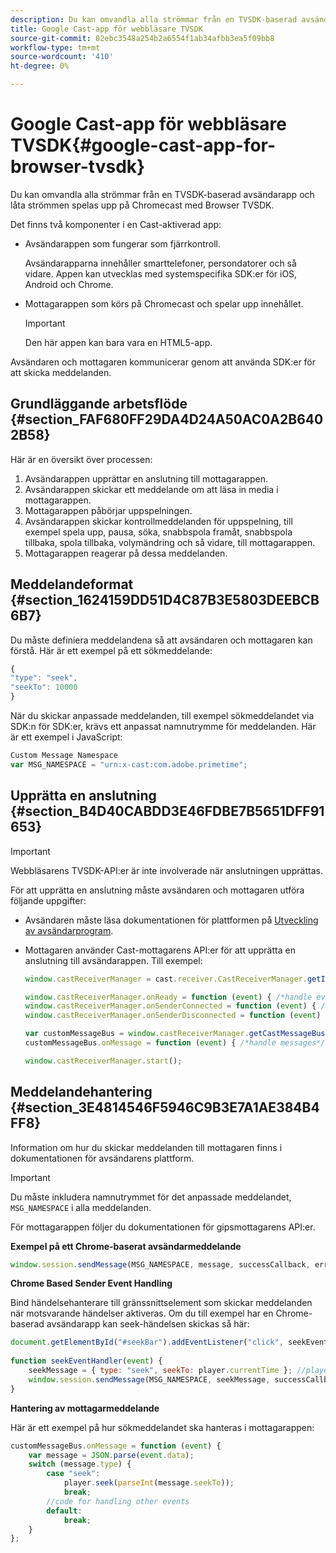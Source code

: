 ```yaml
---
description: Du kan omvandla alla strömmar från en TVSDK-baserad avsändarapp och låta strömmen spelas upp på Chromecast med Browser TVSDK.
title: Google Cast-app för webbläsare TVSDK
source-git-commit: 02ebc3548a254b2a6554f1ab34afbb3ea5f09bb8
workflow-type: tm+mt
source-wordcount: '410'
ht-degree: 0%

---
```


# Google Cast-app för webbläsare TVSDK{#google-cast-app-for-browser-tvsdk}

Du kan omvandla alla strömmar från en TVSDK-baserad avsändarapp och låta strömmen spelas upp på Chromecast med Browser TVSDK.

<!--<a id="section_87CE5D6D46F0439EB6E63A742D6DD9C8"></a>-->

Det finns två komponenter i en Cast-aktiverad app:

* Avsändarappen som fungerar som fjärrkontroll.

  Avsändarapparna innehåller smarttelefoner, persondatorer och så vidare. Appen kan utvecklas med systemspecifika SDK:er för iOS, Android och Chrome.
* Mottagarappen som körs på Chromecast och spelar upp innehållet.

  >[!IMPORTANT]
  >
  >Den här appen kan bara vara en HTML5-app.

Avsändaren och mottagaren kommunicerar genom att använda SDK:er för att skicka meddelanden.

## Grundläggande arbetsflöde {#section_FAF680FF29DA4D24A50AC0A2B6402B58}

Här är en översikt över processen:

1. Avsändarappen upprättar en anslutning till mottagarappen.
1. Avsändarappen skickar ett meddelande om att läsa in media i mottagarappen.
1. Mottagarappen påbörjar uppspelningen.
1. Avsändarappen skickar kontrollmeddelanden för uppspelning, till exempel spela upp, pausa, söka, snabbspola framåt, snabbspola tillbaka, spola tillbaka, volymändring och så vidare, till mottagarappen.
1. Mottagarappen reagerar på dessa meddelanden.

## Meddelandeformat {#section_1624159DD51D4C87B3E5803DEEBCB6B7}

Du måste definiera meddelandena så att avsändaren och mottagaren kan förstå. Här är ett exempel på ett sökmeddelande:

```js
{ 
"type": "seek", 
"seekTo": 10000 
} 
```

När du skickar anpassade meddelanden, till exempel sökmeddelandet via SDK:n för SDK:er, krävs ett anpassat namnutrymme för meddelanden. Här är ett exempel i JavaScript:

```js
Custom Message Namespace 
var MSG_NAMESPACE = "urn:x-cast:com.adobe.primetime"; 
```

## Upprätta en anslutning {#section_B4D40CABDD3E46FDBE7B5651DFF91653}

>[!IMPORTANT]
>
>Webbläsarens TVSDK-API:er är inte involverade när anslutningen upprättas.

För att upprätta en anslutning måste avsändaren och mottagaren utföra följande uppgifter:

* Avsändaren måste läsa dokumentationen för plattformen på [Utveckling av avsändarprogram](https://developers.google.com/cast/docs/sender_apps).
* Mottagaren använder Cast-mottagarens API:er för att upprätta en anslutning till avsändarappen. Till exempel:

  ```js
  window.castReceiverManager = cast.receiver.CastReceiverManager.getInstance(); 
  
  window.castReceiverManager.onReady = function (event) { /*handle event*/ }; 
  window.castReceiverManager.onSenderConnected = function (event) { /*handle event*/ }; 
  window.castReceiverManager.onSenderDisconnected = function (event) { /*handle event*/ }; 
  
  var customMessageBus = window.castReceiverManager.getCastMessageBus(MSG_NAMESPACE); 
  customMessageBus.onMessage = function (event) { /*handle messages*/ }; 
  
  window.castReceiverManager.start(); 
  ```

## Meddelandehantering {#section_3E4814546F5946C9B3E7A1AE384B4FF8}

Information om hur du skickar meddelanden till mottagaren finns i dokumentationen för avsändarens plattform.

>[!IMPORTANT]
>
>Du måste inkludera namnutrymmet för det anpassade meddelandet, `MSG_NAMESPACE` i alla meddelanden.

För mottagarappen följer du dokumentationen för gipsmottagarens API:er.

**Exempel på ett Chrome-baserat avsändarmeddelande**

```js
window.session.sendMessage(MSG_NAMESPACE, message, successCallback, errorCallback); //https://developers.google.com/cast/docs/reference/chrome/chrome.cast.Session#sendMessage
```

**Chrome Based Sender Event Handling**

Bind händelsehanterare till gränssnittselement som skickar meddelanden när motsvarande händelser aktiveras. Om du till exempel har en Chrome-baserad avsändarapp kan seek-händelsen skickas så här:

```js
document.getElementById("#seekBar").addEventListener("click", seekEventHandler); 
   
function seekEventHandler(event) { 
    seekMessage = { type: "seek", seekTo: player.currentTime }; //player is an instance of AdobePSDK.MediaPlayer 
    window.session.sendMessage(MSG_NAMESPACE, seekMessage, successCallback, errorCallback); 
} 
```

**Hantering av mottagarmeddelande**

Här är ett exempel på hur sökmeddelandet ska hanteras i mottagarappen:

```js
customMessageBus.onMessage = function (event) { 
    var message = JSON.parse(event.data); 
    switch (message.type) { 
        case "seek":  
            player.seek(parseInt(message.seekTo)); 
            break; 
        //code for handling other events 
        default:  
            break; 
    } 
}; 
```
